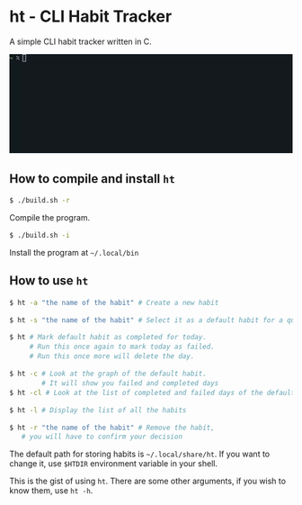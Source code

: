 # ht - CLI Habit Tracker
A simple CLI habit tracker written in C. 

![htdemo](htdemo.gif)

## How to compile and install `ht`
```sh
$ ./build.sh -r 
```
Compile the program.

```sh
$ ./build.sh -i
```
Install the program at `~/.local/bin`


## How to use `ht`

```sh
$ ht -a "the name of the habit" # Create a new habit
```

```sh
$ ht -s "the name of the habit" # Select it as a default habit for a quick access.
```

```sh
$ ht # Mark default habit as completed for today.
     # Run this once again to mark today as failed.
     # Run this once more will delete the day.
```

```sh
$ ht -c # Look at the graph of the default habit. 
        # It will show you failed and completed days
$ ht -cl # Look at the list of completed and failed days of the default habit.
```

```sh
$ ht -l # Display the list of all the habits
```

```sh
$ ht -r "the name of the habit" # Remove the habit, 
   # you will have to confirm your decision
```

The default path for storing habits is `~/.local/share/ht`. If you want to change it, use `$HTDIR` environment variable in your shell.

This is the gist of using `ht`. There are some other arguments, if you wish to know them, use `ht -h`.
